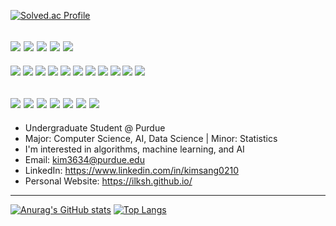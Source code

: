 [![Solved.ac Profile](http://mazassumnida.wtf/api/v2/generate_badge?boj=ilksh)](https://solved.ac/ilksh)

![](https://badges.peiyuan.ch/leetcode/ksh727301/name)
![](https://badges.peiyuan.ch/leetcode/ksh727301/solved)
![](https://badges.peiyuan.ch/leetcode/ksh727301/solved?difficulty=easy)
![](https://badges.peiyuan.ch/leetcode/ksh727301/solved?difficulty=medium)
![](https://badges.peiyuan.ch/leetcode/ksh727301/solved?difficulty=hard)
---
<img src="https://img.shields.io/badge/C++-00599C?style=flat-square&logo=cplusplus&logoColor=white"> <img src="https://img.shields.io/badge/C-A8B9CC?style=flat-square&logo=c&logoColor=white"> <img src="https://img.shields.io/badge/Python-3776AB?style=flat-square&logo=python&logoColor=white"> <img src="https://img.shields.io/badge/Java-007396?style=flat-square&logo=java&logoColor=white"> <img src="https://img.shields.io/badge/Rust-000000?style=flat-square&logo=Rust&logoColor=white"> <img src="https://img.shields.io/badge/R-276DC3?style=flat-square&logo=r&logoColor=white"> <img src="https://img.shields.io/badge/HTML5-E34F26?style=flat-square&logo=html5&logoColor=white">  <img src="https://img.shields.io/badge/Swift-F05138?style=flat-square&logo=swift&logoColor=white"> <img src="https://img.shields.io/badge/JavaScript-F7DF1E?style=flat-square&logo=JavaScript&logoColor=white"> <img src="https://img.shields.io/badge/SQL-4479A1?style=flat-square&logo=SQL&logoColor=white"> <img src="https://img.shields.io/badge/Ruby-CC342D?style=flat-square&logo=Ruby&logoColor=white"> 


<img src="https://img.shields.io/badge/GitHub-181717?style=flat-square&logo=github&logoColor=white"> <img src="https://img.shields.io/badge/Xcode-147EFB?style=flat-square&logo=xcode&logoColor=white"> <img src="https://img.shields.io/badge/PyCharm-000000?style=flat-square&logo=pycharm&logoColor=white">  <img src="https://img.shields.io/badge/IntelliJ IDEA-000000?style=flat-square&logo=intellijidea&logoColor="> <img src="https://img.shields.io/badge/Visual Studio Code-007ACC?style=flat-square&logo=visual studio code&logoColor=white"> <img src="https://img.shields.io/badge/Jupyter-F37626?style=flat-square&logo=jupyter&logoColor=white"> <img src="https://img.shields.io/badge/RStudio-75AADB?style=flat-square&logo=rstudio&logoColor=black">
---
- Undergraduate Student @ Purdue 
- Major: Computer Science, AI, Data Science | Minor: Statistics
- I'm interested in algorithms, machine learning, and AI
- Email: kim3634@purdue.edu
- LinkedIn: https://www.linkedin.com/in/kimsang0210
- Personal Website: https://ilksh.github.io/
---
[![Anurag's GitHub stats](https://github-readme-stats-pi-six-91.vercel.app/api?username=ilksh&title_color=6565DE&bg_color=0B173F&text_color=45EDF0&icon_color=C056DF&theme=radical&show_icons=true)](https://github.com/ilksh/github-readme-stats)
[![Top Langs](https://github-readme-stats.vercel.app/api/top-langs/?username=ilksh&hide_progress=true)](https://github.com/anuraghazra/github-readme-stats)
<!--
**ilksh/ilksh** is a ✨ _special_ ✨ repository because its `README.md` (this file) appears on your GitHub profile.

